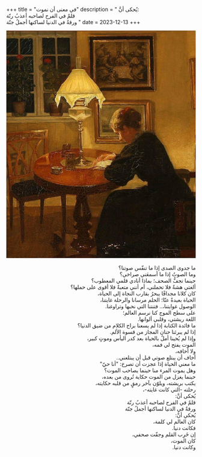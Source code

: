 +++
title = "في معنى أن نموت"
description = "
يُحكى أنَّ:<br>
قلمٌ في الفرح لصاحبه أعذبُ رنّة<br>
ورقةٌ في الدنيا لساكنها أجملُ جنّة
"
date = 2023-12-13
+++

<div dir="rtl">

![alt](image.jpg)

ما جدوى الصدى إذا ما تنفّس صوتنا؟<br>
وما الصوتُ إذا ما أسمعَني صراخي؟<br>
حينما تجفُّ الصحف؛ بماذا أنادي قلمي المعطوب؟<br>
ألغتي هشةٌ فلا تحملني، أم أنني متعبةٌ فلا أقوى على حملها؟<br>
كان كلانا مجدافًا يبحرُ بقارب النجاة إلى الحياة، <br>
الحياة بعيدةٌ عنّا؛ الحلم مرسانا والرحلة غايتنا،<br>
الوصول غوايتنا،.. فتنتنا التي نحبها وتراوغنا.<br>
على سطح الموج كنا نرسم العالم؛<br>
اللغة ريشتي، وقلبي ألوانها.<br>
ما فائدة الكتابة إذا لم يسعنا براح الكلام من ضيق الدنيا؟<br>
إذا لم يبرئنا حنان المجاز من قسوة الألم.<br>
وإذا لم يُحينا أملٌ بالحياة بعد كدر اليأس وموتٍ كبير،<br>
الموت يفتح لي فمه،<br>
ولا أخافه،<br>
أخاف أن يبتلع صوتي قبل أن يبتلعني..<br>
ما معني الحياة إذا عجزت أن تصرخ: "أنا حيّ"<br>
وهل يموت المرء منا حينما يصاحب الموت؟<br>
حينما يغزل من الموت حكاية تُروى من بعده،<br>
يكتب بريشته، ويلوّن بآخر رمقٍ من قلبه حكايته،<br>
رحلته -التي كانت غايته-،<br>
يُحكى أنَّ:<br>
قلمٌ في الفرح لصاحبه أعذبُ رنّة<br>
ورقةٌ في الدنيا لساكنها أجملُ جنّة<br>
يُحكي أنَّ:<br>
كان العالم لي كلمة،<br>
فكانت دنيا.<br>
إن خَرِب القلم وجفّت صحفي،<br>
كان الموت،<br>
وكانت دنيا.<br>

</div>
